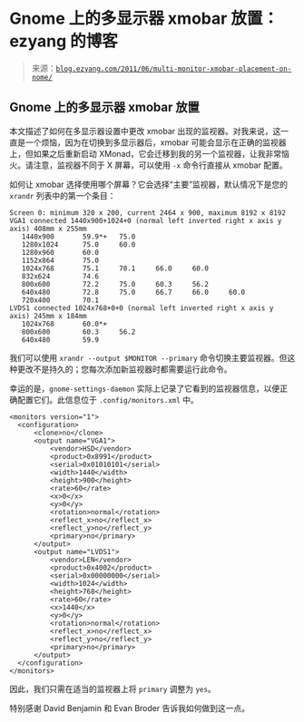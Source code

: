 <!--yml

category: 未分类

date: 2024-07-01 18:17:44

-->

# Gnome 上的多显示器 xmobar 放置：ezyang 的博客

> 来源：[`blog.ezyang.com/2011/06/multi-monitor-xmobar-placement-on-nome/`](http://blog.ezyang.com/2011/06/multi-monitor-xmobar-placement-on-nome/)

## Gnome 上的多显示器 xmobar 放置

本文描述了如何在多显示器设置中更改 xmobar 出现的监视器。对我来说，这一直是一个烦恼，因为在切换到多显示器后，xmobar 可能会显示在正确的监视器上，但如果之后重新启动 XMonad，它会迁移到我的另一个监视器，让我非常恼火。请注意，监视器不同于 X 屏幕，可以使用 `-x` 命令行直接从 xmobar 配置。

如何让 xmobar 选择使用哪个屏幕？它会选择“主要”监视器，默认情况下是您的 `xrandr` 列表中的第一个条目：

```
Screen 0: minimum 320 x 200, current 2464 x 900, maximum 8192 x 8192
VGA1 connected 1440x900+1024+0 (normal left inverted right x axis y axis) 408mm x 255mm
   1440x900       59.9*+   75.0
   1280x1024      75.0     60.0
   1280x960       60.0
   1152x864       75.0
   1024x768       75.1     70.1     66.0     60.0
   832x624        74.6
   800x600        72.2     75.0     60.3     56.2
   640x480        72.8     75.0     66.7     66.0     60.0
   720x400        70.1
LVDS1 connected 1024x768+0+0 (normal left inverted right x axis y axis) 245mm x 184mm
   1024x768       60.0*+
   800x600        60.3     56.2
   640x480        59.9

```

我们可以使用 `xrandr --output $MONITOR --primary` 命令切换主要监视器。但这种更改不是持久的；您每次添加新监视器时都需要运行此命令。

幸运的是，`gnome-settings-daemon` 实际上记录了它看到的监视器信息，以便正确配置它们。此信息位于 `.config/monitors.xml` 中。

```
<monitors version="1">
  <configuration>
      <clone>no</clone>
      <output name="VGA1">
          <vendor>HSD</vendor>
          <product>0x8991</product>
          <serial>0x01010101</serial>
          <width>1440</width>
          <height>900</height>
          <rate>60</rate>
          <x>0</x>
          <y>0</y>
          <rotation>normal</rotation>
          <reflect_x>no</reflect_x>
          <reflect_y>no</reflect_y>
          <primary>no</primary>
      </output>
      <output name="LVDS1">
          <vendor>LEN</vendor>
          <product>0x4002</product>
          <serial>0x00000000</serial>
          <width>1024</width>
          <height>768</height>
          <rate>60</rate>
          <x>1440</x>
          <y>0</y>
          <rotation>normal</rotation>
          <reflect_x>no</reflect_x>
          <reflect_y>no</reflect_y>
          <primary>no</primary>
      </output>
  </configuration>
</monitors>

```

因此，我们只需在适当的监视器上将 `primary` 调整为 `yes`。

特别感谢 David Benjamin 和 Evan Broder 告诉我如何做到这一点。
